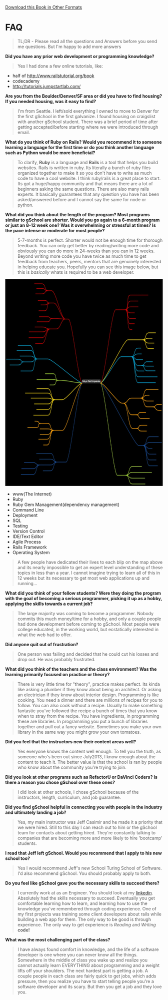 [Download this Book in Other Formats](https://www.gitbook.io/book/blairanderson/i-went-to-gschool)

# FAQ

>TL;DR - Please read all the questions and Answers before you send me questions. But I'm happy to add more answers

**Did you  have any prior web development or programming knowledge?**
> Yes I had done a few online tutorials, like:
  -  half of http://www.railstutorial.org/book
  -  codecademy
  -  http://tutorials.jumpstartlab.com/

**Are you from the Boulder/Denver/SF area or did you have to find housing? If you needed housing, was it easy to find?**
> I'm from Seattle. I left/sold everything I owned to move to Denver for the first gSchool in the first galvanize. I found housing on craigslist with another gSchool student. There was a brief period of time after getting accepted/before starting where we were introduced through email.

**What do you think of Ruby on Rails? Would you recommend it to someone learning a language for the first time or do you think another language such as Python would be more beneficial?**
> To clarify, **Ruby** is a language and **Rails** is a tool that helps you build websites. Rails is written in ruby. Its literally a bunch of ruby files organized together to make it so you don't have to write as much code to have a cool website.
> I think ruby/rails is a great place to start. Its got a huge/happy community and that means there are a lot of beginners asking the same questions. There are also many rails experts.  It basically guarantees that any question you have has been asked/answered before and I cannot say the same for node or python.

**What did you think about the length of the program? Most programs similar to gSchool are shorter. Would you go again to a 6-month program or just an 8-12 week one? Was it overwhelming or stressful at times? Is the pace intense or moderate for most people?**

> 5-7-months is perfect. Shorter would not be enough time for thorough feedback. You can only get better by reading/writing more code and obviously you can do more in 24-weeks than you can in 12 weeks. Beyond writing more code you have twice as much time to get feedback from teachers, peers, mentors that are genuinely interested in helping educate you. Hopefully you can see this image below, but this is *basically* whats is required to be a web developer.

[![Alt text](/cover.jpg)](/cover.jpg)


- www(The Internet)
- Ruby
- Ruby Gem Management(dependency management)
- Command Line
- Deployment
- SQL
- Testing
- Version Control
- IDE/Text Editor
- Agile Process
- Rails Framework
- Operating System

> A few people have dedicated their lives to each blip on the map above and its nearly impossible to get an expert level understanding of these topics in less than a year. I cannot imagine trying to learn all of this in 12 weeks but its necessary to get most web applications up and running...

**What did you think of your fellow students? Were they doing the program with the goal of becoming a serious programmer, picking it up as a hobby, applying the skills towards a current job?**
> The large majority was coming to become a programmer. Nobody commits this much money/time for a hobby, and only a couple people had done development before coming to gSchool. Most people were college educated, in the working world, but ecstatically interested in what the web had to offer.

**Did anyone quit out of frustration?**
> One person was failing and decided that he could cut his losses and drop out. He was probably frustrated.

**What did you think of the teachers and the class environment? Was the learning primarily focused on practice or theory?**
> There is very little time for "theory", practice makes perfect. Its kinda like asking a plumber if they know about being an architect. Or asking an electrician if they know about interior design. Programming is like cooking. You need a dinner and there are millions of recipes for you to follow. You can also cook without a recipe. Usually to make something fantastic you've followed the recipe a bunch of times that you know when to stray from the recipe. You have ingredients, in programming these are libraries. In programming you put a bunch of libraries together and pull out a fancy website. Sometimes you make your own library in the same way you might grow your own tomatoes.  

**Did you feel that the instructors new their content areas well?**
> Yes everyone knows the content well enough. To tell you the truth, as someone who's been out since July2013, I know enough about the content to teach it. The better value is that the school is ran by people who know about the community you're trying to join.  

**Did you look at other programs such as RefactorU or DaVinci Coders? Is there a reason you chose gSchool over these ones?**
> I did look at other schools, I chose gSchool because of the instructors, length, curriculum, and job guarantee.  

**Did you find gSchool helpful in connecting you with people in the industry and ultimately landing a job?**
> Yes, my main instructor was Jeff Casimir and he made it a priority that we were hired. Still to this day I can reach out to him or the gSchool team for contacts about getting hired. They're constantly talking to companies that are becoming more and more likely to hire 'bootcamp' students.


**I read that Jeff left gSchool. Would you recommend that I apply to his new school too?**
> Yes I would recommend Jeff's new School Turing School of Software. I'd also recommend gSchool. You should probably apply to both.


**Do you feel like gSchool gave you the necessary skills to succeed there?**
> I currently work at as an Engineer. You should look at my [linkedin](https://www.linkedin.com/in/andersonblair/). Absolutely had the skills necessary to succeed. Eventually you get comfortable learning how to learn, and learning how to use the knowledge you've remembered through coding experience. One of my first projects was training some client developers about rails while building a web app for them.  The only way to be good is through experience. The only way to get experience is *Reading* and *Writing* **code!**

**What was the most challenging part of the class?**
> I have always found comfort in knowledge, and the life of a software developer is one where you can never know all the things. Somewhere in the middle of class you wake up and realize you cannot actually learn EVERYTHING about programming and a weight lifts off your shoulders. The next hardest part is getting a job. A couple people in each class are fairly quick to get jobs, which adds pressure, then you realize you have to start telling people you're a software developer and its scary. But then you get a job and they love you.
